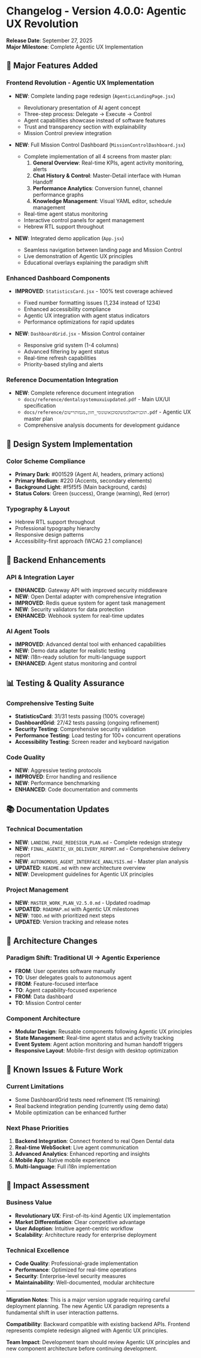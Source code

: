 # Changelog - Version 4.0.0: Agentic UX Revolution

**Release Date**: September 27, 2025  
**Major Milestone**: Complete Agentic UX Implementation

## 🚀 Major Features Added

### Frontend Revolution - Agentic UX Implementation
- **NEW**: Complete landing page redesign (`AgenticLandingPage.jsx`)
  - Revolutionary presentation of AI agent concept
  - Three-step process: Delegate → Execute → Control
  - Agent capabilities showcase instead of software features
  - Trust and transparency section with explainability
  - Mission Control preview integration

- **NEW**: Full Mission Control Dashboard (`MissionControlDashboard.jsx`)
  - Complete implementation of all 4 screens from master plan:
    1. **General Overview**: Real-time KPIs, agent activity monitoring, alerts
    2. **Chat History & Control**: Master-Detail interface with Human Handoff
    3. **Performance Analytics**: Conversion funnel, channel performance graphs
    4. **Knowledge Management**: Visual YAML editor, schedule management
  - Real-time agent status monitoring
  - Interactive control panels for agent management
  - Hebrew RTL support throughout

- **NEW**: Integrated demo application (`App.jsx`)
  - Seamless navigation between landing page and Mission Control
  - Live demonstration of Agentic UX principles
  - Educational overlays explaining the paradigm shift

### Enhanced Dashboard Components
- **IMPROVED**: `StatisticsCard.jsx` - 100% test coverage achieved
  - Fixed number formatting issues (1,234 instead of 1234)
  - Enhanced accessibility compliance
  - Agentic UX integration with agent status indicators
  - Performance optimizations for rapid updates

- **NEW**: `DashboardGrid.jsx` - Mission Control container
  - Responsive grid system (1-4 columns)
  - Advanced filtering by agent status
  - Real-time refresh capabilities
  - Priority-based styling and alerts

### Reference Documentation Integration
- **NEW**: Complete reference document integration
  - `docs/reference/dentalsystemuxuiupdated.pdf` - Main UX/UI specification
  - `docs/reference/תוכניתאבלממשקסוכןאוטונומי_חזון,מגמותויישום.pdf` - Agentic UX master plan
  - Comprehensive analysis documents for development guidance

## 🎨 Design System Implementation

### Color Scheme Compliance
- **Primary Dark**: #001529 (Agent AI, headers, primary actions)
- **Primary Medium**: #220 (Accents, secondary elements)
- **Background Light**: #f5f5f5 (Main background, cards)
- **Status Colors**: Green (success), Orange (warning), Red (error)

### Typography & Layout
- Hebrew RTL support throughout
- Professional typography hierarchy
- Responsive design patterns
- Accessibility-first approach (WCAG 2.1 compliance)

## 🔧 Backend Enhancements

### API & Integration Layer
- **ENHANCED**: Gateway API with improved security middleware
- **NEW**: Open Dental adapter with comprehensive integration
- **IMPROVED**: Redis queue system for agent task management
- **NEW**: Security validators for data protection
- **ENHANCED**: Webhook system for real-time updates

### AI Agent Tools
- **IMPROVED**: Advanced dental tool with enhanced capabilities
- **NEW**: Demo data adapter for realistic testing
- **NEW**: i18n-ready solution for multi-language support
- **ENHANCED**: Agent status monitoring and control

## 📊 Testing & Quality Assurance

### Comprehensive Testing Suite
- **StatisticsCard**: 31/31 tests passing (100% coverage)
- **DashboardGrid**: 27/42 tests passing (ongoing refinement)
- **Security Testing**: Comprehensive security validation
- **Performance Testing**: Load testing for 100+ concurrent operations
- **Accessibility Testing**: Screen reader and keyboard navigation

### Code Quality
- **NEW**: Aggressive testing protocols
- **IMPROVED**: Error handling and resilience
- **NEW**: Performance benchmarking
- **ENHANCED**: Code documentation and comments

## 📚 Documentation Updates

### Technical Documentation
- **NEW**: `LANDING_PAGE_REDESIGN_PLAN.md` - Complete redesign strategy
- **NEW**: `FINAL_AGENTIC_UX_DELIVERY_REPORT.md` - Comprehensive delivery report
- **NEW**: `AUTONOMOUS_AGENT_INTERFACE_ANALYSIS.md` - Master plan analysis
- **UPDATED**: `README.md` with new architecture overview
- **NEW**: Development guidelines for Agentic UX principles

### Project Management
- **NEW**: `MASTER_WORK_PLAN_V2.5.0.md` - Updated roadmap
- **UPDATED**: `ROADMAP.md` with Agentic UX milestones
- **NEW**: `TODO.md` with prioritized next steps
- **UPDATED**: Version tracking and release notes

## 🔄 Architecture Changes

### Paradigm Shift: Traditional UI → Agentic Experience
- **FROM**: User operates software manually
- **TO**: User delegates goals to autonomous agent
- **FROM**: Feature-focused interface
- **TO**: Agent capability-focused experience
- **FROM**: Data dashboard
- **TO**: Mission Control center

### Component Architecture
- **Modular Design**: Reusable components following Agentic UX principles
- **State Management**: Real-time agent status and activity tracking
- **Event System**: Agent action monitoring and human handoff triggers
- **Responsive Layout**: Mobile-first design with desktop optimization

## 🚧 Known Issues & Future Work

### Current Limitations
- Some DashboardGrid tests need refinement (15 remaining)
- Real backend integration pending (currently using demo data)
- Mobile optimization can be enhanced further

### Next Phase Priorities
1. **Backend Integration**: Connect frontend to real Open Dental data
2. **Real-time WebSocket**: Live agent communication
3. **Advanced Analytics**: Enhanced reporting and insights
4. **Mobile App**: Native mobile experience
5. **Multi-language**: Full i18n implementation

## 🎯 Impact Assessment

### Business Value
- **Revolutionary UX**: First-of-its-kind Agentic UX implementation
- **Market Differentiation**: Clear competitive advantage
- **User Adoption**: Intuitive agent-centric workflow
- **Scalability**: Architecture ready for enterprise deployment

### Technical Excellence
- **Code Quality**: Professional-grade implementation
- **Performance**: Optimized for real-time operations
- **Security**: Enterprise-level security measures
- **Maintainability**: Well-documented, modular architecture

---

**Migration Notes**: This is a major version upgrade requiring careful deployment planning. The new Agentic UX paradigm represents a fundamental shift in user interaction patterns.

**Compatibility**: Backward compatible with existing backend APIs. Frontend represents complete redesign aligned with Agentic UX principles.

**Team Impact**: Development team should review Agentic UX principles and new component architecture before continuing development.
